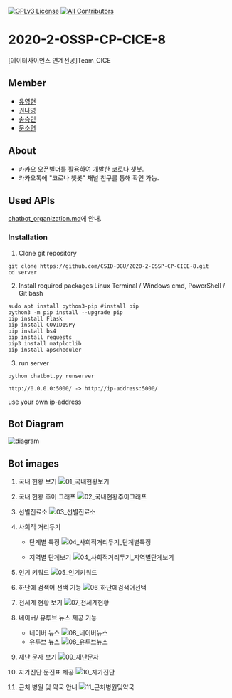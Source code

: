 [![GPLv3 License](https://img.shields.io/badge/License-GPL%20v3-yellow.svg)](https://opensource.org/licenses/)
[![All Contributors](https://img.shields.io/badge/all_contributors-4-orange.svg?style=flat-square)](#contributors-)
# 2020-2-OSSP-CP-CICE-8
[데이터사이언스 연계전공]Team_CICE

## Member

* [유영현](https://github.com/0hyunU)
* [권나영](https://github.com/i-zro)
* [송승민](https://github.com/SeungMinSong2929)
* [문소연](https://github.com/opsop)

## About
* 카카오 오픈빌더를 활용하여 개발한 코로나 챗봇.
* 카카오톡에 "코로나 챗봇" 채널 친구를 통해 확인 가능.

## Used APIs
[chatbot_organization.md](https://github.com/CSID-DGU/2020-2-OSSP-CP-CICE-8/blob/main/chatbot_organization.md)에 안내.

### Installation
1. Clone git repository
```
git clone https://github.com/CSID-DGU/2020-2-OSSP-CP-CICE-8.git
cd server
```

2. Install required packages
Linux Terminal / Windows cmd, PowerShell / Git bash
```
sudo apt install python3-pip #install pip
python3 -m pip install --upgrade pip
pip install Flask
pip install COVID19Py
pip install bs4
pip install requests
pip3 install matplotlib
pip install apscheduler
```
3. run server
```
python chatbot.py runserver
```
```
http://0.0.0.0:5000/ -> http://ip-address:5000/ 
```
use your own ip-address

## Bot Diagram
![diagram](bot_monitoring/bot_diagram_final.png)

## Bot images
1. 국내 현황 보기
    ![01_국내현황보기](bot_monitoring/bot_image/01_국내현황보기.jpg)

2. 국내 현황 추이 그래프
    ![02_국내현황추이그래프](bot_monitoring/bot_image/02_국내현황추이그래프.jpg)

3. 선별진료소
    ![03_선별진료소](bot_monitoring/bot_image/03_선별진료소.jpg)

4. 사회적 거리두기
    * 단계별 특징
        ![04_사회적거리두기_단계별특징](bot_monitoring/bot_image/04_사회적거리두기_단계별특징.jpg)

    * 지역별 단계보기
        ![04_사회적거리두기_지역별단계보기](bot_monitoring/bot_image04_사회적거리두기_지역별단계보기.jpg)

5. 인기 키워드
    ![05_인기키워드](bot_monitoring/bot_image/05_인기키워드.jpg)

6. 하단에 검색어 선택 기능
    ![06_하단에검색어선택](bot_monitoring/bot_image/06_하단에검색어선택.jpg)

7. 전세계 현황 보기
    ![07_전세계현황](bot_monitoring/bot_image/07_전세계현황.jpg)

8. 네이버/ 유투브 뉴스 제공 기능
    * 네이버 뉴스
        ![08_네이버뉴스](bot_monitoring/bot_image/08_네이버뉴스.jpg)
    * 유투브 뉴스
        ![08_유투브뉴스](bot_monitoring/bot_image/08_유투브뉴스.jpg)
    
9. 재난 문자 보기
    ![09_재난문자](bot_monitoring/bot_image/09_재난문자.jpg)

10. 자가진단 문진표 제공 
    ![10_자가진단](bot_monitoring/bot_image/10_자가진단.jpg)

11. 근처 병원 및 약국 안내
    ![11_근처병원및약국](bot_monitoring/bot_image/11_근처병원및약국.jpg)
